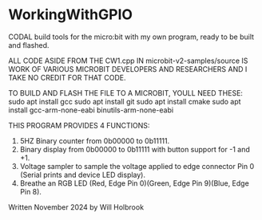 # WorkingWithGPIO
CODAL build tools for the micro:bit with my own program, ready to be built and flashed.

ALL CODE ASIDE FROM THE CW1.cpp IN microbit-v2-samples/source IS WORK OF VARIOUS MICROBIT DEVELOPERS AND RESEARCHERS AND I TAKE NO CREDIT FOR THAT CODE.

TO BUILD AND FLASH THE FILE TO A MICROBIT, YOULL NEED THESE:
    sudo apt install gcc
    sudo apt install git
    sudo apt install cmake
    sudo apt install gcc-arm-none-eabi binutils-arm-none-eabi

THIS PROGRAM PROVIDES 4 FUNCTIONS:
1. 5HZ Binary counter from 0b00000 to 0b11111.
2. Binary display from 0b00000 to 0b11111 with button support for -1 and +1.
3. Voltage sampler to sample the voltage applied to edge connector Pin 0 (Serial prints and device LED display).
4. Breathe an RGB LED (Red, Edge Pin 0)(Green, Edge Pin 9)(Blue, Edge Pin 8).

Written November 2024 by Will Holbrook
